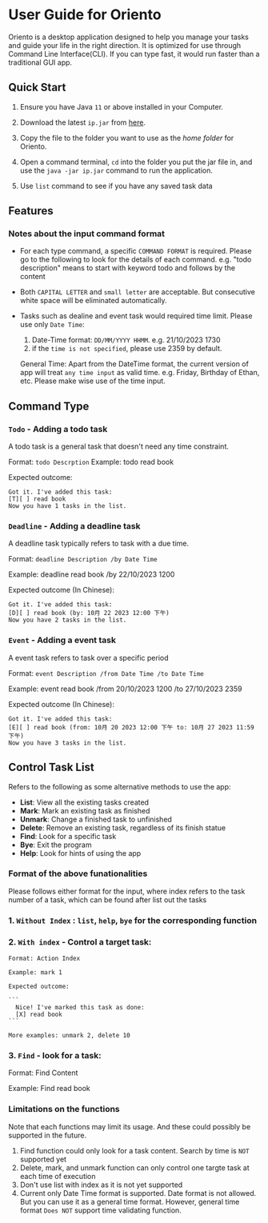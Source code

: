 # User Guide for Oriento

Oriento is a desktop application designed to help you manage your tasks and guide your life in the right direction. It is optimized for use through Command Line Interface(CLI). If you can type fast, it would run faster than a traditional GUI app.

## Quick Start

1. Ensure you have Java `11` or above installed in your Computer.

2. Download the latest `ip.jar` from [here](https://github.com/J-Y-Yan/ip/releases/download/v2.0.2/ip.jar).

3. Copy the file to the folder you want to use as the *home folder* for Oriento.

4. Open a command terminal, `cd` into the folder you put the jar file in, and use the `java -jar ip.jar` command to run the application.
   
5. Use `list` command to see if you have any saved task data

## Features 

### Notes about the input command format

- For each type command, a specific `COMMAND FORMAT` is required. Please go to the following to look for the details of each command.
  e.g. "todo description" means to start with keyword todo and follows by the content


- Both `CAPITAL LETTER` and `small letter` are acceptable. But consecutive white space will be eliminated automatically.

- Tasks such as dealine and event task would required time limit. Please use only `Date Time`:
  1. Date-Time format: `DD/MM/YYYY HHMM`. e.g. 21/10/2023 1730
  2. if the `time is not specified`, please use 2359 by default.
  
  General Time: Apart from the DateTime format, the current version of app will treat `any time input` as valid time.
  e.g. Friday, Birthday of Ethan, etc. Please make wise use of the time input.


## Command Type

### `Todo` - Adding a todo task

A todo task is a general task that doesn't need any time constraint.

Format: `todo Descrption`
Example: todo read book

Expected outcome:

```
Got it. I've added this task:
[T][ ] read book
Now you have 1 tasks in the list.
```

### `Deadline` - Adding a deadline task

A deadline task typically refers to task with a due time.

Format: `deadline Description /by Date Time`

Example: deadline read book /by 22/10/2023 1200

Expected outcome (In Chinese):

```
Got it. I've added this task:
[D][ ] read book (by: 10月 22 2023 12:00 下午)
Now you have 2 tasks in the list.
```

### `Event` - Adding a event task

A event task refers to task over a specific period

Format: `event Description /from Date Time /to Date Time`

Example: event read book /from 20/10/2023 1200 /to 27/10/2023 2359

Expected outcome (In Chinese):

```
Got it. I've added this task:
[E][ ] read book (from: 10月 20 2023 12:00 下午 to: 10月 27 2023 11:59 下午)
Now you have 3 tasks in the list.
```

## Control Task List
  Refers to the following as some alternative methods to use the app:

  - **List**: View all the existing tasks created
  - **Mark**: Mark an existing task as finished
  - **Unmark**: Change a finished task to unfinished
  - **Delete**: Remove an existing task, regardless of its finish statue
  - **Find**: Look for a specific task
  - **Bye**: Exit the program
  - **Help**: Look for hints of using the app

### Format of the above funationalities
  Please follows either format for the input, where index refers to the task number of a task, which can be found after list out the tasks

### 1. `Without Index` : `list`, `help`, `bye` for the corresponding function
   
### 2. `With index` - Control a target task: 
   
    Format: Action Index
   
    Example: mark 1

    Expected outcome:

    ```
      Nice! I've marked this task as done:
      [X] read book
    ```

    More examples: unmark 2, delete 10
   
### 3. `Find` - look for a task:

   Format: Find Content
   
   Example: Find read book

### Limitations on the functions
Note that each functions may limit its usage. And these could possibly be supported in the future.
1. Find function could only look for a task content. Search by time is  `NOT` supported yet
2. Delete, mark, and unmark function can only control one targte task at each time of execution
3. Don't use list with index as it is not yet supported
4. Current only Date Time format is supported. Date format is not allowed. But you can use it as a general time format. However, general time format `Does NOT` support time validating function.
